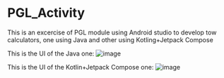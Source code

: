 # PGL_Activity
This is an excercise of PGL module using Android studio to develop tow calculators, one using Java and other using Kotling+Jetpack Compose

This is the UI of the Java one:
![image](https://github.com/user-attachments/assets/78a15cc4-a3b2-4af3-b31d-7c6a939d3af0)

This is the UI of the Kotlin+Jetpack Compose one:
![image](https://github.com/user-attachments/assets/a577fcc8-1ec2-4c2f-a89d-8a5676a44f41)

